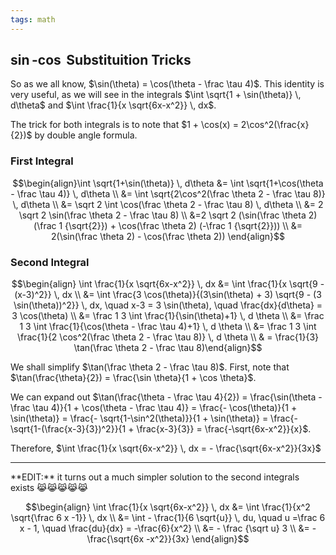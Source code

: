 ```yaml
---
tags: math
---
```


## $\sin$-$\cos$ Substituition Tricks

So as we all know, $\sin(\theta) = \cos(\theta - \frac \tau 4)$. This identity is very useful, as we will see in the integrals $\int \sqrt{1 + \sin(\theta)} \, d\theta$ and $\int \frac{1}{x \sqrt{6x-x^2}} \, dx$.

The trick for both integrals is to note that $1 + \cos(x) =  2\cos^2(\frac{x}{2})$ by double angle formula.

### First Integral

$$\begin{align}\int \sqrt{1+\sin(\theta)} \, d\theta &= \int \sqrt{1+\cos(\theta - \frac \tau 4)} \, d\theta \\  &=  \int \sqrt{2\cos^2(\frac \theta 2 - \frac \tau 8)} \, d\theta \\ &= \sqrt 2 \int \cos(\frac \theta 2 - \frac \tau 8) \, d\theta \\ &= 2 \sqrt 2 \sin(\frac \theta 2 - \frac \tau 8) \\ &=2 \sqrt 2 (\sin(\frac \theta 2) (\frac 1 {\sqrt{2}}) + \cos(\frac \theta 2) (-\frac 1 {\sqrt{2}})) \\ &= 2(\sin(\frac \theta 2) - \cos(\frac \theta 2)) \end{align}$$

### Second Integral

$$\begin{align} \int \frac{1}{x \sqrt{6x-x^2}} \, dx &= \int \frac{1}{x \sqrt{9 - (x-3)^2}} \, dx \\ &= \int \frac{3 \cos(\theta)}{(3\sin(\theta) + 3) \sqrt{9 - (3 \sin(\theta))^2}} \, dx, \quad x-3 = 3 \sin(\theta), \quad \frac{dx}{d\theta} = 3 \cos(\theta) \\ &= \frac 1 3 \int \frac{1}{\sin(\theta)+1} \, d \theta \\ &= \frac 1 3 \int \frac{1}{\cos(\theta - \frac \tau 4)+1} \, d \theta \\ &= \frac 1 3 \int \frac{1}{2 \cos^2(\frac \theta 2 - \frac \tau 8)} \, d \theta \\ & = \frac{1}{3} \tan(\frac \theta 2 - \frac \tau 8)\end{align}$$

We shall simplify $\tan(\frac \theta 2 - \frac \tau 8)$. First, note that $\tan(\frac{\theta}{2}) = \frac{\sin \theta}{1 + \cos \theta}$.

We can expand out $\tan(\frac{\theta - \frac \tau 4}{2}) = \frac{\sin(\theta - \frac \tau 4)}{1 + \cos(\theta - \frac \tau 4)} = \frac{- \cos(\theta)}{1 + \sin(\theta)}  =  \frac{- \sqrt{1-\sin^2(\theta)}}{1 + \sin(\theta)} = \frac{- \sqrt{1-(\frac{x-3}{3})^2}}{1 + \frac{x-3}{3}} = \frac{-\sqrt{6x-x^2}}{x}$.

Therefore, $\int \frac{1}{x \sqrt{6x-x^2}} \, dx = - \frac{\sqrt{6x-x^2}}{3x}$

<hr>
**EDIT:** it turns out a much simpler solution to the second integrals exists &#128569;&#128569;&#128569;&#128569;&#128569;

$$\begin{align} \int \frac{1}{x \sqrt{6x-x^2}} \, dx &= \int \frac{1}{x^2 \sqrt{\frac 6 x -1}} \, dx \\ &=  \int - \frac{1}{6 \sqrt{u}} \, du, \quad u =\frac 6 x - 1, \quad \frac{du}{dx} = -\frac{6}{x^2} \\ &=  - \frac {\sqrt u} 3 \\ &= - \frac{\sqrt{6x -x^2}}{3x} \end{align}$$



